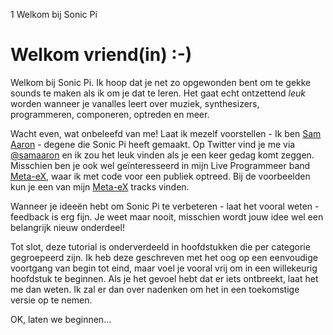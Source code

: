 1 Welkom bij Sonic Pi

# Welkom vriend(in) :-)

Welkom bij Sonic Pi. Ik hoop dat je net zo opgewonden bent om te gekke sounds te maken als ik om je dat te leren. Het gaat echt ontzettend *leuk* worden wanneer je vanalles leert over muziek, synthesizers, programmeren, componeren, optreden en meer.

Wacht even, wat onbeleefd van me! Laat ik mezelf voorstellen - Ik ben [Sam Aaron](http://twitter.com/samaaron) - degene die Sonic Pi heeft gemaakt. Op Twitter vind je me via [@samaaron](http://twitter.com/samaaron) en ik zou het leuk vinden als je een keer gedag komt zeggen. Misschien ben je ook wel geïnteresseerd in mijn Live Programmeer band [Meta-eX](http://meta-ex.com), waar ik met code voor een publiek optreed. Bij de voorbeelden kun je een van mijn [Meta-eX](http://meta-ex.com) tracks vinden.

Wanneer je ideeën hebt om Sonic Pi te verbeteren - laat het vooral weten - feedback is erg fijn. Je weet maar nooit, misschien wordt jouw idee wel een belangrijk nieuw onderdeel!

Tot slot, deze tutorial is onderverdeeld in hoofdstukken die per categorie gegroepeerd zijn. Ik heb deze geschreven met het oog op een eenvoudige voortgang van begin tot eind, maar voel je vooral vrij om in een willekeurig hoofdstuk te beginnen. Als je het gevoel hebt dat er iets ontbreekt, laat het me dan weten. Ik zal er dan over nadenken om het in een toekomstige versie op te nemen.

OK, laten we beginnen...
